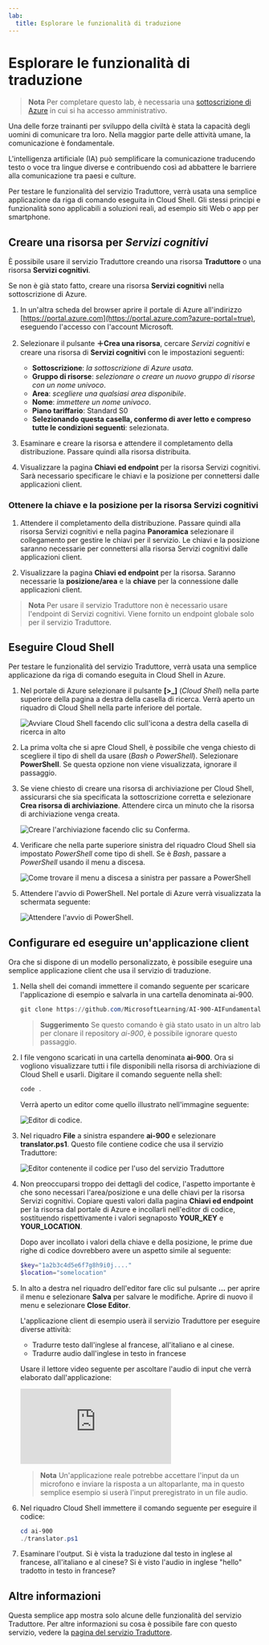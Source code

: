 ```yaml
---
lab:
  title: Esplorare le funzionalità di traduzione
---
```


# <a name="explore-translation"></a>Esplorare le funzionalità di traduzione

> **Nota** Per completare questo lab, è necessaria una [sottoscrizione di Azure](https://azure.microsoft.com/free?azure-portal=true) in cui si ha accesso amministrativo.

Una delle forze trainanti per sviluppo della civiltà è stata la capacità degli uomini di comunicare tra loro. Nella maggior parte delle attività umane, la comunicazione è fondamentale.

L'intelligenza artificiale (IA) può semplificare la comunicazione traducendo testo o voce tra lingue diverse e contribuendo così ad abbattere le barriere alla comunicazione tra paesi e culture.

Per testare le funzionalità del servizio Traduttore, verrà usata una semplice applicazione da riga di comando eseguita in Cloud Shell. Gli stessi principi e funzionalità sono applicabili a soluzioni reali, ad esempio siti Web o app per smartphone.

## <a name="create-a-cognitive-services-resource"></a>Creare una risorsa per *Servizi cognitivi*

È possibile usare il servizio Traduttore creando una risorsa **Traduttore** o una risorsa **Servizi cognitivi**.

Se non è già stato fatto, creare una risorsa **Servizi cognitivi** nella sottoscrizione di Azure.

1. In un'altra scheda del browser aprire il portale di Azure all'indirizzo [https://portal.azure.com](https://portal.azure.com?azure-portal=true), eseguendo l'accesso con l'account Microsoft.

1. Selezionare il pulsante **&#65291;Crea una risorsa**, cercare *Servizi cognitivi* e creare una risorsa di **Servizi cognitivi** con le impostazioni seguenti:
    - **Sottoscrizione**: *la sottoscrizione di Azure usata*.
    - **Gruppo di risorse**: *selezionare o creare un nuovo gruppo di risorse con un nome univoco*.
    - **Area**: *scegliere una qualsiasi area disponibile*.
    - **Nome**: *immettere un nome univoco*.
    - **Piano tariffario**: Standard S0
    - **Selezionando questa casella, confermo di aver letto e compreso tutte le condizioni seguenti**: selezionata.

1. Esaminare e creare la risorsa e attendere il completamento della distribuzione. Passare quindi alla risorsa distribuita.

1. Visualizzare la pagina **Chiavi ed endpoint** per la risorsa Servizi cognitivi. Sarà necessario specificare le chiavi e la posizione per connettersi dalle applicazioni client.

### <a name="get-the-key-and-location-for-your-cognitive-services-resource"></a>Ottenere la chiave e la posizione per la risorsa Servizi cognitivi

1. Attendere il completamento della distribuzione. Passare quindi alla risorsa Servizi cognitivi e nella pagina **Panoramica** selezionare il collegamento per gestire le chiavi per il servizio. Le chiavi e la posizione saranno necessarie per connettersi alla risorsa Servizi cognitivi dalle applicazioni client.

1. Visualizzare la pagina **Chiavi ed endpoint** per la risorsa. Saranno necessarie la **posizione/area** e la **chiave** per la connessione dalle applicazioni client.

> **Nota** Per usare il servizio Traduttore non è necessario usare l'endpoint di Servizi cognitivi. Viene fornito un endpoint globale solo per il servizio Traduttore. 

## <a name="run-cloud-shell"></a>Eseguire Cloud Shell

Per testare le funzionalità del servizio Traduttore, verrà usata una semplice applicazione da riga di comando eseguita in Cloud Shell in Azure. 

1. Nel portale di Azure selezionare il pulsante **[>_]** (*Cloud Shell*) nella parte superiore della pagina a destra della casella di ricerca. Verrà aperto un riquadro di Cloud Shell nella parte inferiore del portale.

    ![Avviare Cloud Shell facendo clic sull'icona a destra della casella di ricerca in alto](media/translate-text-and-speech/powershell-portal-guide-1.png)

1. La prima volta che si apre Cloud Shell, è possibile che venga chiesto di scegliere il tipo di shell da usare (*Bash* o *PowerShell*). Selezionare **PowerShell**. Se questa opzione non viene visualizzata, ignorare il passaggio.  

1. Se viene chiesto di creare una risorsa di archiviazione per Cloud Shell, assicurarsi che sia specificata la sottoscrizione corretta e selezionare **Crea risorsa di archiviazione**. Attendere circa un minuto che la risorsa di archiviazione venga creata.

    ![Creare l'archiviazione facendo clic su Conferma.](media/translate-text-and-speech/powershell-portal-guide-2.png)

1. Verificare che nella parte superiore sinistra del riquadro Cloud Shell sia impostato *PowerShell* come tipo di shell. Se è *Bash*, passare a *PowerShell* usando il menu a discesa. 

    ![Come trovare il menu a discesa a sinistra per passare a PowerShell](media/translate-text-and-speech/powershell-portal-guide-3.png) 

1. Attendere l'avvio di PowerShell. Nel portale di Azure verrà visualizzata la schermata seguente:  

    ![Attendere l'avvio di PowerShell.](media/translate-text-and-speech/powershell-prompt.png)

## <a name="configure-and-run-a-client-application"></a>Configurare ed eseguire un'applicazione client

Ora che si dispone di un modello personalizzato, è possibile eseguire una semplice applicazione client che usa il servizio di traduzione.

1. Nella shell dei comandi immettere il comando seguente per scaricare l'applicazione di esempio e salvarla in una cartella denominata ai-900.

    ```PowerShell
    git clone https://github.com/MicrosoftLearning/AI-900-AIFundamentals ai-900
    ```

    >**Suggerimento** Se questo comando è già stato usato in un altro lab per clonare il repository *ai-900*, è possibile ignorare questo passaggio.

1. I file vengono scaricati in una cartella denominata **ai-900**. Ora si vogliono visualizzare tutti i file disponibili nella risorsa di archiviazione di Cloud Shell e usarli. Digitare il comando seguente nella shell: 

     ```PowerShell
    code .
    ```

    Verrà aperto un editor come quello illustrato nell'immagine seguente: 

    ![Editor di codice.](media/translate-text-and-speech/powershell-portal-guide-4.png)

1. Nel riquadro **File** a sinistra espandere **ai-900** e selezionare **translator.ps1**. Questo file contiene codice che usa il servizio Traduttore:

    ![Editor contenente il codice per l'uso del servizio Traduttore](media/translate-text-and-speech/translate-code.png)

1. Non preoccuparsi troppo dei dettagli del codice, l'aspetto importante è che sono necessari l'area/posizione e una delle chiavi per la risorsa Servizi cognitivi. Copiare questi valori dalla pagina **Chiavi ed endpoint** per la risorsa dal portale di Azure e incollarli nell'editor di codice, sostituendo rispettivamente i valori segnaposto **YOUR_KEY** e **YOUR_LOCATION**.

    Dopo aver incollato i valori della chiave e della posizione, le prime due righe di codice dovrebbero avere un aspetto simile al seguente:

    ```PowerShell
    $key="1a2b3c4d5e6f7g8h9i0j...."
    $location="somelocation"
    ```

1. In alto a destra nel riquadro dell'editor fare clic sul pulsante **...** per aprire il menu e selezionare **Salva** per salvare le modifiche. Aprire di nuovo il menu e selezionare **Close Editor**.

    L'applicazione client di esempio userà il servizio Traduttore per eseguire diverse attività:
    - Tradurre testo dall'inglese al francese, all'italiano e al cinese.
    - Tradurre audio dall'inglese in testo in francese

    Usare il lettore video seguente per ascoltare l'audio di input che verrà elaborato dall'applicazione:

    <div class="embeddedvideo"><iframe src="https://www.microsoft.com/videoplayer/embed/RWORN0" frameborder="0" allowfullscreen="true" data-linktype="external"></iframe></div>


    > **Nota** Un'applicazione reale potrebbe accettare l'input da un microfono e inviare la risposta a un altoparlante, ma in questo semplice esempio si userà l'input preregistrato in un file audio.

1. Nel riquadro Cloud Shell immettere il comando seguente per eseguire il codice:

    ```PowerShell
    cd ai-900
    ./translator.ps1
    ```

1. Esaminare l'output. Si è vista la traduzione dal testo in inglese al francese, all'italiano e al cinese?  Si è visto l'audio in inglese "hello" tradotto in testo in francese?

## <a name="learn-more"></a>Altre informazioni

Questa semplice app mostra solo alcune delle funzionalità del servizio Traduttore. Per altre informazioni su cosa è possibile fare con questo servizio, vedere la [pagina del servizio Traduttore](https://docs.microsoft.com/azure/cognitive-services/translator/translator-overview).